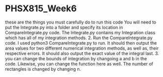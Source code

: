 # PHSX815_Week6
these are the things you must carefully do to run this code
You will need to put the Integrate.py into a folder and specify its location in CompareIntegrate.py code. The Integrate.py contains my Integration class which has all of my integration methods.
2. Run the CompareIntegrate.py code. I used python3 CompareIntegrate.py to run. It should then output the area values for two different numerical integration methods, as well as, their respective errors. It should also output the exact value of the integral last.
3. you can change the bounds of integration by changoing a and b in the code. Likewise, you can change the function here as well. The number of rectangles is changed by changing n.
